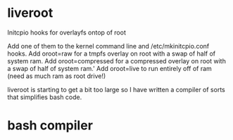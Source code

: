 # liveroot
Initcpio hooks for overlayfs ontop of root

Add one of them to the kernel command line and /etc/mkinitcpio.conf hooks.
Add oroot=raw for a tmpfs overlay on root with a swap of half of system ram.
Add oroot=compressed for a compressed overlay on root with a swap of half of system ram.'
Add oroot=live to run entirely off of ram (need as much ram as root drive!)

liveroot is starting to get a bit too large so I have written a compiler of sorts that simplifies bash code. 

# bash compiler
